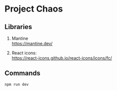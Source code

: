 # Project Chaos

## Libraries

1. Mantine  
   https://mantine.dev/

2. React icons:  
   https://react-icons.github.io/react-icons/icons/fc/

## Commands

```bash
npm run dev
```
